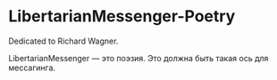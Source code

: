 # LibertarianMessenger-Poetry

Dedicated to Richard Wagner.

LibertarianMessenger — это поэзия. Это должна быть такая ось для мессагинга.
